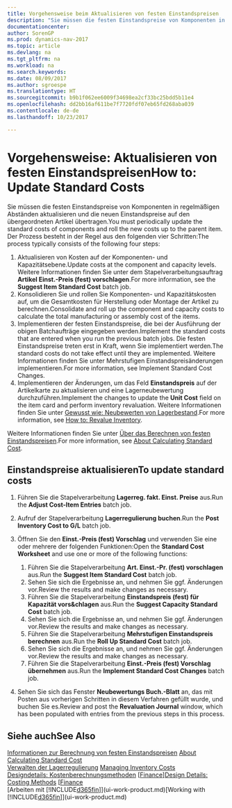 ```yaml
---
title: Vorgehensweise beim Aktualisieren von festen Einstandspreisen
description: "Sie müssen die festen Einstandspreise von Komponenten in regelmäßigen Abständen aktualisieren und die neuen Einstandspreise auf den übergeordneten Artikel übertragen."
documentationcenter: 
author: SorenGP
ms.prod: dynamics-nav-2017
ms.topic: article
ms.devlang: na
ms.tgt_pltfrm: na
ms.workload: na
ms.search.keywords: 
ms.date: 08/09/2017
ms.author: sgroespe
ms.translationtype: HT
ms.sourcegitcommit: b9b1f062ee6009f34698ea2cf33bc25bdd5b11e4
ms.openlocfilehash: dd2bb16af611be7f7720fdf07eb65fd268aba039
ms.contentlocale: de-de
ms.lasthandoff: 10/23/2017

---
```

# <a name="how-to-update-standard-costs"></a><span data-ttu-id="9c7f3-103">Vorgehensweise: Aktualisieren von festen Einstandspreisen</span><span class="sxs-lookup"><span data-stu-id="9c7f3-103">How to: Update Standard Costs</span></span>
<span data-ttu-id="9c7f3-104">Sie müssen die festen Einstandspreise von Komponenten in regelmäßigen Abständen aktualisieren und die neuen Einstandspreise auf den übergeordneten Artikel übertragen.</span><span class="sxs-lookup"><span data-stu-id="9c7f3-104">You must periodically update the standard costs of components and roll the new costs up to the parent item.</span></span> <span data-ttu-id="9c7f3-105">Der Prozess besteht in der Regel aus den folgenden vier Schritten:</span><span class="sxs-lookup"><span data-stu-id="9c7f3-105">The process typically consists of the following four steps:</span></span>  

1.  <span data-ttu-id="9c7f3-106">Aktualisieren von Kosten auf der Komponenten- und Kapazitätsebene.</span><span class="sxs-lookup"><span data-stu-id="9c7f3-106">Update costs at the component and capacity levels.</span></span> <span data-ttu-id="9c7f3-107">Weitere Informationen finden Sie unter dem Stapelverarbeitungsauftrag **Artikel Einst.-Preis (fest) vorschlagen**.</span><span class="sxs-lookup"><span data-stu-id="9c7f3-107">For more information, see the **Suggest Item Standard Cost** batch job.</span></span>  
2.  <span data-ttu-id="9c7f3-108">Konsolidieren Sie und rollen Sie Komponenten- und Kapazitätskosten auf, um die Gesamtkosten für Herstellung oder Montage der Artikel zu berechnen.</span><span class="sxs-lookup"><span data-stu-id="9c7f3-108">Consolidate and roll up the component and capacity costs to calculate the total manufacturing or assembly cost of the items.</span></span>  
3.  <span data-ttu-id="9c7f3-109">Implementieren der festen Einstandspreise, die bei der Ausführung der obigen Batchaufträge eingegeben werden.</span><span class="sxs-lookup"><span data-stu-id="9c7f3-109">Implement the standard costs that are entered when you run the previous batch jobs.</span></span> <span data-ttu-id="9c7f3-110">Die festen Einstandspreise treten erst in Kraft, wenn Sie implementiert werden.</span><span class="sxs-lookup"><span data-stu-id="9c7f3-110">The standard costs do not take effect until they are implemented.</span></span> <span data-ttu-id="9c7f3-111">Weitere Informationen finden Sie unter Mehrstufigen Einstandspreisänderungen implementieren.</span><span class="sxs-lookup"><span data-stu-id="9c7f3-111">For more information, see Implement Standard Cost Changes.</span></span>  
4.  <span data-ttu-id="9c7f3-112">Implementieren der Änderungen, um das Feld **Einstandspreis** auf der Artikelkarte zu aktualisieren und eine Lagerneubewertung durchzuführen.</span><span class="sxs-lookup"><span data-stu-id="9c7f3-112">Implement the changes to update the **Unit Cost** field on the item card and perform inventory revaluation.</span></span> <span data-ttu-id="9c7f3-113">Weitere Informationen finden Sie unter [Gewusst wie: Neubewerten von Lagerbestand](inventory-how-revalue-inventory.md).</span><span class="sxs-lookup"><span data-stu-id="9c7f3-113">For more information, see [How to: Revalue Inventory](inventory-how-revalue-inventory.md).</span></span>  

<span data-ttu-id="9c7f3-114">Weitere Informationen finden Sie unter [Über das Berechnen von festen Einstandspreisen](finance-about-calculating-standard-cost.md).</span><span class="sxs-lookup"><span data-stu-id="9c7f3-114">For more information, see [About Calculating Standard Cost](finance-about-calculating-standard-cost.md).</span></span>  
## <a name="to-update-standard-costs"></a><span data-ttu-id="9c7f3-115">Einstandspreise aktualisieren</span><span class="sxs-lookup"><span data-stu-id="9c7f3-115">To update standard costs</span></span>  
1.  <span data-ttu-id="9c7f3-116">Führen Sie die Stapelverarbeitung **Lagerreg. fakt. Einst. Preise** aus.</span><span class="sxs-lookup"><span data-stu-id="9c7f3-116">Run the **Adjust Cost-Item Entries** batch job.</span></span>  
2.  <span data-ttu-id="9c7f3-117">Aufruf der Stapelverarbeitung **Lagerregulierung buchen**.</span><span class="sxs-lookup"><span data-stu-id="9c7f3-117">Run the **Post Inventory Cost to G/L** batch job.</span></span>  
3.  <span data-ttu-id="9c7f3-118">Öffnen Sie den **Einst.-Preis (fest) Vorschlag** und verwenden Sie eine oder mehrere der folgenden Funktionen:</span><span class="sxs-lookup"><span data-stu-id="9c7f3-118">Open the **Standard Cost Worksheet** and use one or more of the following functions:</span></span>  

    1.  <span data-ttu-id="9c7f3-119">Führen Sie die Stapelverarbeitung **Art. Einst.-Pr. (fest) vorschlagen** aus.</span><span class="sxs-lookup"><span data-stu-id="9c7f3-119">Run the **Suggest Item Standard Cost** batch job.</span></span>  
    2.  <span data-ttu-id="9c7f3-120">Sehen Sie sich die Ergebnisse an, und nehmen Sie ggf. Änderungen vor.</span><span class="sxs-lookup"><span data-stu-id="9c7f3-120">Review the results and make changes as necessary.</span></span>  
    3.  <span data-ttu-id="9c7f3-121">Führen Sie die Stapelverarbeitung **Einstandspreis (fest) für Kapazität vors&chlagen** aus.</span><span class="sxs-lookup"><span data-stu-id="9c7f3-121">Run the **Suggest Capacity Standard Cost** batch job.</span></span>  
    4.  <span data-ttu-id="9c7f3-122">Sehen Sie sich die Ergebnisse an, und nehmen Sie ggf. Änderungen vor.</span><span class="sxs-lookup"><span data-stu-id="9c7f3-122">Review the results and make changes as necessary.</span></span>
    5. <span data-ttu-id="9c7f3-123">Führen Sie die Stapelverarbeitung **Mehrstufigen Einstandspreis berechnen** aus.</span><span class="sxs-lookup"><span data-stu-id="9c7f3-123">Run the **Roll Up Standard Cost** batch job.</span></span>
    6.  <span data-ttu-id="9c7f3-124">Sehen Sie sich die Ergebnisse an, und nehmen Sie ggf. Änderungen vor.</span><span class="sxs-lookup"><span data-stu-id="9c7f3-124">Review the results and make changes as necessary.</span></span>
    7.  <span data-ttu-id="9c7f3-125">Führen Sie die Stapelverarbeitung **Einst.-Preis (fest) Vorschlag übernehmen** aus.</span><span class="sxs-lookup"><span data-stu-id="9c7f3-125">Run the **Implement Standard Cost Changes** batch job.</span></span>  
4.  <span data-ttu-id="9c7f3-126">Sehen Sie sich das Fenster **Neubewertungs Buch.-Blatt** an, das mit Posten aus vorherigen Schritten in diesem Verfahren gefüllt wurde, und buchen Sie es.</span><span class="sxs-lookup"><span data-stu-id="9c7f3-126">Review and post the **Revaluation Journal** window, which has been populated with entries from the previous steps in this process.</span></span>  

## <a name="see-also"></a><span data-ttu-id="9c7f3-127">Siehe auch</span><span class="sxs-lookup"><span data-stu-id="9c7f3-127">See Also</span></span>  
 <span data-ttu-id="9c7f3-128">[Informationen zur Berechnung von festen Einstandspreisen](finance-about-calculating-standard-cost.md) </span><span class="sxs-lookup"><span data-stu-id="9c7f3-128">[About Calculating Standard Cost](finance-about-calculating-standard-cost.md) </span></span>  
 <span data-ttu-id="9c7f3-129">[Verwalten der Lagerregulierung](finance-manage-inventory-costs.md) </span><span class="sxs-lookup"><span data-stu-id="9c7f3-129">[Managing Inventory Costs](finance-manage-inventory-costs.md) </span></span>  
 <span data-ttu-id="9c7f3-130">[Designdetails: Kostenberechnungsmethoden](design-details-costing-methods.md) [[Finance](finance.md)]</span><span class="sxs-lookup"><span data-stu-id="9c7f3-130">[Design Details: Costing Methods](design-details-costing-methods.md) [[Finance](finance.md)</span></span>  
 <span data-ttu-id="9c7f3-131">[Arbeiten mit [!INCLUDE[d365fin](includes/d365fin_md.md)]](ui-work-product.md)</span><span class="sxs-lookup"><span data-stu-id="9c7f3-131">[Working with [!INCLUDE[d365fin](includes/d365fin_md.md)]](ui-work-product.md)</span></span>  

